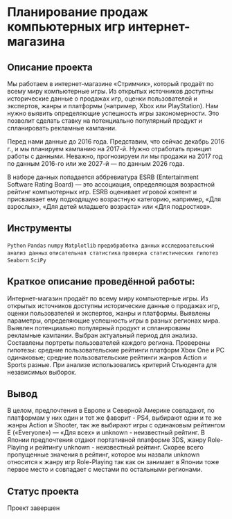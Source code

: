 # Планирование продаж компьютерных игр интернет-магазина

## Описание проекта

Мы работаем в интернет-магазине «Стримчик», который продаёт по всему миру компьютерные игры. Из открытых источников доступны исторические данные о продажах игр, оценки пользователей и экспертов, жанры и платформы (например, Xbox или PlayStation). Нам нужно выявить определяющие успешность игры закономерности. Это позволит сделать ставку на потенциально популярный продукт и спланировать рекламные кампании.<br>

Перед нами данные до 2016 года. Представим, что сейчас декабрь 2016 г., и мы планируем кампанию на 2017-й. Нужно отработать принцип работы с данными. Неважно, прогнозируем ли мы продажи на 2017 год по данным 2016-го или же 2027-й — по данным 2026 года. <br>

В наборе данных попадается аббревиатура ESRB (Entertainment Software Rating Board) — это ассоциация, определяющая возрастной рейтинг компьютерных игр. ESRB оценивает игровой контент и присваивает ему подходящую возрастную категорию, например, «Для взрослых», «Для детей младшего возраста» или «Для подростков».

## Инструменты
`Python`
`Pandas`
`numpy`
`Matplotlib`
`предобработка данных`
`исследовательский анализ данных`
`описательная статистика`
`проверка статистических гипотез`
`Seaborn`
`SciPy`

## Краткое описание проведённой работы:
Интернет-магазин продаёт по всему миру компьютерные игры. Из открытых источников доступны исторические данные о продажах игр, оценки пользователей и экспертов, жанры и платформы. 
Выявлены параметры, определяющие успешность игры в разных регионах мира. 
Выявлен потенциально популярный продукт и спланированы рекламные кампании.
Выбран актуальный период для анализа. Составлены портреты пользователей каждого региона. 
Проверены гипотезы: средние пользовательские рейтинги платформ Xbox One и PC одинаковые;
средние пользовательские рейтинги жанров Action и Sports разные. 
При анализе использовались критерий Стьюдента для независимых выборок.

## Вывод
В целом, предпочтения в Европе и Северной Америке совпадают, по платформам у них один и тот же фаворит - PS4, выбирают одни и те же жанры Action и Shooter, так же выбирают игры с одинаковым рейтингом E («Everyone») — «Для всех» и unknown - неизвестный рейтинг.
В Японии предпочтения отдают портативной платформе 3DS, жанру Role-Playing и рейтингу unknown - неизвестный рейтинг. Скорее всего пропущенные значения в рейтинг, которое мы назвали unknown относится к жанру игр Role-Playing так как он занимает в Японии тоже первое место и совпадает с местами по остальными регионами.

## Статус проекта
Проект завершен
